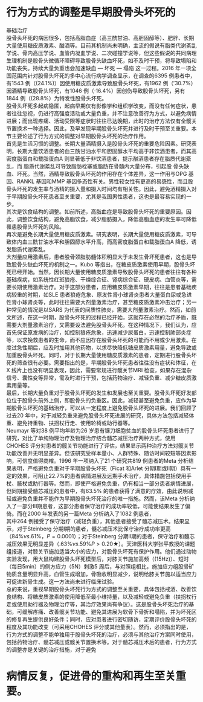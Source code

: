 # 行为方式的调整是早期股骨头坏死的  
基础治疗  
股骨头坏死的病因很多，包括高脂血症（高三酰甘油、高胆固醇等）、肥胖、长期大量使用糖皮质激素、酗酒等。目前其机制尚未明确，主流的假说有脂类代谢紊乱学说、骨内高压学说、血管内凝血学说、二次碰撞学说等，但这些假说的共同病理生理机制是股骨头微循环障碍导致股骨头缺血坏死，如不及时干预，将导致塌陷和功能丧失。持续大量负重也会加速缺血 — 坏死 — 塌陷 这一过程。2016 年一项全国范围内针对股骨头坏死的多中心流行病学调查显示，在调查的6395 例患者中，有1543 例（$(24.1\%)$）因使用糖皮质激素导致股骨头坏死，有1962 例（$'30.7\%$）因酒精导致股骨头坏死，有1046 例（$\cdot16.4\%$）因创伤导致股骨头坏死，另有1844 例（$(28.8\%$）为特发性股骨头坏死。  
股骨头坏死多起病隐匿，起病早期仅有影像学和组织学改变，而没有任何症状，患者往往忽视，仍进行高强度活动或大量负重，并不注意改善行为方式，以避免病情进展；而出现疼痛、活动受限等症状时往往已达晚期，此时的治疗方法仅有全髋关节置换术一种选择。因此，及早发现早期股骨头坏死并进行及时干预至关重要。本节主要论述了行为方式的调整对早期股骨头坏死的治疗作用。  
首先是生活习惯的调整。长期大量酒精摄入是股骨头坏死的重要危险因素。研究表明，长期大量饮酒患者的血三酰甘油水平和胆固醇水平均高于非饮酒患者，而其高密度脂蛋白和载脂蛋白A  则显著低于非饮酒患者，提示酗酒患者存在脂质代谢紊乱，而 脂质代谢紊乱可导致脂肪栓塞或脂肪在骨髓内大量分布，引起股 骨头缺血、坏死。当然，酒精导致股骨头坏死的作用存在个体差异，这一作用与OPG 基因、RANKL 基因和MMP 基因多态性有关。男性较女性有更高的易感性，而且股骨头坏死的发生率与酒精的摄入量和摄入时间均有相关性。因此，避免酒精摄入对于早期股骨头坏死患者至关重要，尤其是我国男性患者，这也是最容易实现的一步。  
其次是饮食结构的调整。如前所述，高脂血症是导致股骨头坏死的重要原因。因此，调整饮食结构，避免高脂饮食，减少脂肪摄入，降低高脂血症的发生率可降低罹患股骨头坏死的风险。  
再次是避免长期大量使用糖皮质激素。研究表明，长期大量使用糖皮质激素，可导致体内血三酰甘油水平和胆固醇水平升高，而高密度脂蛋白和载脂蛋白A 降低，诱发脂质代谢紊乱。  
大剂量应用激素后，患者股骨颈脂肪髓体积明显大于未发生骨坏死患者，这也是导致股骨头缺血坏死的机制之一。Kubo 等指出，在糖皮质激素使用早期，股骨头坏死已经开始。当然，因长期大量使用糖皮质激素导致股骨头坏死的患者往往有各种基础疾病，如系统性红斑狼疮、干燥综合征、肾病综合征、硬皮病、血管炎等，需要长期使用激素治疗。对于这部分患者，应用糖皮质激素早期，往往是患者基础疾病较重的时期，如SLE 患者狼疮危象、原发性肾小球肾炎患者大量蛋白尿或急进性肾小球肾炎等，此时往往需要大剂量激素治疗，甚至糖皮质激素冲击治疗；另一种常见的情况是以SARS 为代表的间质性肺炎，需要大剂量激素治疗。然而，如前文所述，在这一时期，股骨头坏死的过程已经开始，这就存在必然的治疗矛盾，既需要大剂量激素治疗，又需要设法避免股骨头坏死。在这种情况下，我们认为，应首先保证原发病的治疗，如控制狼疮危象，迅速减少尿蛋白，迅速控制肺部炎症等，以求挽救患者的生命，而不应因存在股骨头坏死的可能而不用或少用激素。在度过急性期后，应及时加用其他药物，以求尽快降低糖皮质激素用量，避免导致或加重股骨头坏死。同时，对于长期大量使用糖皮质激素的患者，定期进行股骨头坏死的筛查很有必要。需要指出的是，早期股骨头坏死患者往往没有症状和体征，在X 线片上也没有明显表现，因此，需要常规进行髋关节MRI 检查，如果存在混杂信号、囊性变等异常，需及时进行干预，包括药物治疗、减轻负重、减少糖皮质激素用量等。  
最后，长期大量负重对于股骨头坏死的发生和发展也至关重要。股骨头坏死好发部位位于股骨头前外上侧，即股骨头的负重区。因此，减轻甚至避免负重，应作为早期股骨头坏死的基础治疗，可以从一定程度上避免股骨头坏死的进展。我们回顾了过去20 年中，对于减轻负重来避免股骨头坏死进展的研究，具体方法包括减轻体重、避免持重物、扶拐杖行走、使用轮椅或助行器等。  
Neumayr 等对38 例平均年龄为26 岁患有镰刀细胞贫血的股骨头坏死患者进行了研究，对比了单纯物理治疗及物理治疗结合髓芯减压治疗两种方式，使用CHOHES 评分对患者的髋关节功能进行了评估，结果显示两种治疗方法对髋关节功能改善并无明显差异。但该研究受样本量小、人群特殊、随访时间较短等因素影响，可信度值得商榷。1996 年一项纳入了21 个研究共819 例患者的Meta 分析结果表明，严格避免负重对于早期股骨头坏死（Ficat 和Arlet 分期Ⅰ期或Ⅱ期）具有一定的效果，可阻止$22.7\%$的患者病情进展及远期手术治疗，具体措施包括使用手杖、腋杖或助行器等。然而，即使严格避免负重，仍有相当一部分患者病情进展，但同期接受髓芯减压的患者中，有$63.5\%$ 的患者获得了满意的疗效，由此说明减轻或避免负重并不能作为早期股骨头坏死治疗的唯一措施。然而，该Meta 分析纳入了一部分Ⅲ期患者，这部分患者保守治疗的成功率较低，可能使结果发生了偏倚。而在2000 年发表的另一篇Meta 分析纳入了1082 例患者，  
其中264 例接受了保守治疗（减轻负重），其他患者接受了髓芯减压术。结果显示，对于Steinberg 分期Ⅰ期的患者，髓芯减压术比保守治疗成功率更高（$84\%\nu s.61\%$，$P=0.0001$）；对于Steinberg 分期Ⅱ期的患者，保守治疗和髓芯减压效果无明显差异（$.63\%\nu s.59\%$$P>0.20\bigstar$）。天津医科大学张平教授的课题组报道，对膝关节施加适当大小的应力，对股骨头坏死有保护作用。他们通过动物实验发现，用大鼠构建股骨头坏死模型后，对膝关节施加高频（$\big(15\mathrm{Hz}\big)$）、短时（每日5min）的侧方应力（5N）刺激5 周后，与对照组相比，施加应力组股骨矿物质含量明显升高，血管生成增加，骨吸收明显减少，说明给膝关节施以适当应力可促进新骨生成。这一方法尚未进行临床试验。  
总的来说，重视早期股骨头坏死行为方式的调整至关重要，具体包括戒酒、改善饮食结构、将糖皮质激素的使用降低至最小维持量，以及减轻或避免负重（扶拐杖行走或使用助行器及物理治疗等，其治疗效果尚有争议）。这是股骨头坏死治疗的基础，可缓解疼痛、改善髋关节功能、避免其进展为软骨下骨折和塌陷，并为坏死区的修复再生提供良好条件；同时，应对患者进行密切随访，定期评价股骨头坏死的程度及其功能改变（可采用CHOHES 评分或其他量表）。然而，必须指出的是，行为方式的调整不能单独用于股骨头坏死的治疗，必须与其他治疗方案同时使用，包括药物治疗、髓芯减压或髋关节置换术等。对于髓芯减压术后的患者，行为方式的调整亦是关键的治疗措施，对于避免  
# 病情反复，促进骨的重构和再生至关重要。  
